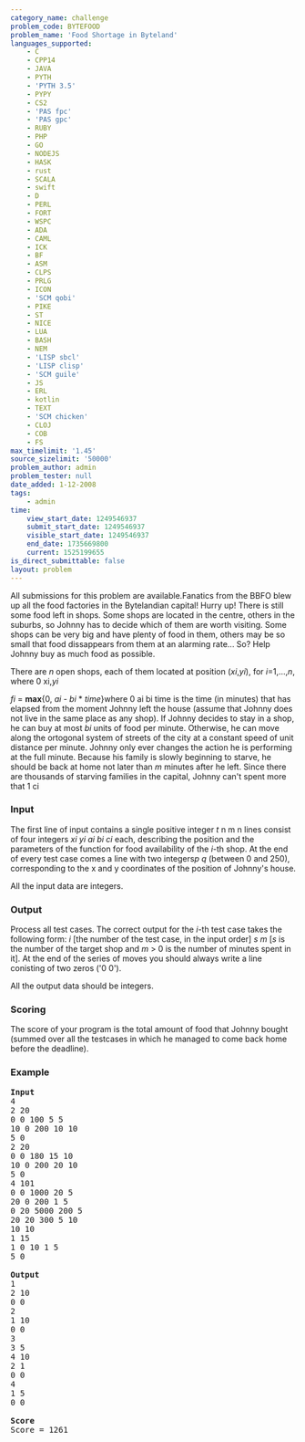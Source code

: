 ```yaml
---
category_name: challenge
problem_code: BYTEFOOD
problem_name: 'Food Shortage in Byteland'
languages_supported:
    - C
    - CPP14
    - JAVA
    - PYTH
    - 'PYTH 3.5'
    - PYPY
    - CS2
    - 'PAS fpc'
    - 'PAS gpc'
    - RUBY
    - PHP
    - GO
    - NODEJS
    - HASK
    - rust
    - SCALA
    - swift
    - D
    - PERL
    - FORT
    - WSPC
    - ADA
    - CAML
    - ICK
    - BF
    - ASM
    - CLPS
    - PRLG
    - ICON
    - 'SCM qobi'
    - PIKE
    - ST
    - NICE
    - LUA
    - BASH
    - NEM
    - 'LISP sbcl'
    - 'LISP clisp'
    - 'SCM guile'
    - JS
    - ERL
    - kotlin
    - TEXT
    - 'SCM chicken'
    - CLOJ
    - COB
    - FS
max_timelimit: '1.45'
source_sizelimit: '50000'
problem_author: admin
problem_tester: null
date_added: 1-12-2008
tags:
    - admin
time:
    view_start_date: 1249546937
    submit_start_date: 1249546937
    visible_start_date: 1249546937
    end_date: 1735669800
    current: 1525199655
is_direct_submittable: false
layout: problem
---
```

All submissions for this problem are available.Fanatics from the BBFO blew up all the food factories in the Bytelandian capital! Hurry up! There is still some food left in shops. Some shops are located in the centre, others in the suburbs, so Johnny has to decide which of them are worth visiting. Some shops can be very big and have plenty of food in them, others may be so small that food dissappears from them at an alarming rate... So? Help Johnny buy as much food as possible. 

There are *n* open shops, each of them located at position (*xi*,*yi*), for *i*=1,...,*n*, where 0 xi,*yi*

*fi* = **max**{0, *ai* - *bi* \* *time*}where 0 ai bi time is the time (in minutes) that has elapsed from the moment Johnny left the house (assume that Johnny does not live in the same place as any shop). If Johnny decides to stay in a shop, he can buy at most *bi* units of food per minute. Otherwise, he can move along the ortogonal system of streets of the city at a constant speed of unit distance per minute. Johnny only ever changes the action he is performing at the full minute. Because his family is slowly beginning to starve, he should be back at home not later than *m* minutes after he left. Since there are thousands of starving families in the capital, Johnny can't spent more that 1 ci

### Input

The first line of input contains a single positive integer *t* n m n lines consist of four integers *xi yi ai bi ci* each, describing the position and the parameters of the function for food availability of the *i*-th shop. At the end of every test case comes a line with two integers*p q* (between 0 and 250), corresponding to the x and y coordinates of the position of Johnny's house. 

All the input data are integers.

### Output

Process all test cases. The correct output for the *i*-th test case takes the following form: 
*i* \[the number of the test case, in the input order\] 
*s m* \[*s* is the number of the target shop and *m* > 0 is the number of minutes spent in it\]. 
At the end of the series of moves you should always write a line conisting of two zeros ('0 0'). 

All the output data should be integers.

### Scoring

The score of your program is the total amount of food that Johnny bought (summed over all the testcases in which he managed to come back home before the deadline).

### Example

<pre>
<b>Input</b>
4
2 20
0 0 100 5 5
10 0 200 10 10
5 0
2 20
0 0 180 15 10
10 0 200 20 10
5 0
4 101
0 0 1000 20 5
20 0 200 1 5
0 20 5000 200 5
20 20 300 5 10
10 10
1 15
1 0 10 1 5
5 0

<b>Output</b>
1
2 10
0 0
2
1 10
0 0
3
3 5
4 10
2 1
0 0
4
1 5
0 0

<b>Score</b>
Score = 1261
</pre>